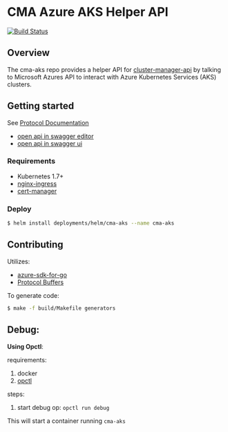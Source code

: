 # CMA Azure AKS Helper API
[![Build Status](https://jenkins.cnct.io/buildStatus/icon?job=cma-aks/master)](https://jenkins.cnct.io/job/cma-aks/job/master/)

## Overview

The cma-aks repo provides a helper API for [cluster-manager-api](https://github.com/samsung-cnct/cluster-manager-api) by talking to Microsoft Azures API to interact with Azure Kubernetes Services (AKS) clusters.

## Getting started

See [Protocol Documentation](https://github.com/samsung-cnct/cma-aks/blob/master/docs/api-generated/api.md)
- [open api in swagger editor](https://editor.swagger.io/?url=https://raw.githubusercontent.com/samsung-cnct/cma-aks/master/assets/generated/swagger/api.swagger.json)
- [open api in swagger ui](http://petstore.swagger.io/?url=https://raw.githubusercontent.com/samsung-cnct/cma-aks/master/assets/generated/swagger/api.swagger.json)


### Requirements
- Kubernetes 1.7+
- [nginx-ingress](https://github.com/helm/charts/tree/master/stable/nginx-ingress)
- [cert-manager](https://github.com/helm/charts/tree/master/stable/cert-manager)

### Deploy
```bash
$ helm install deployments/helm/cma-aks --name cma-aks
```

## Contributing
Utilizes:
- [azure-sdk-for-go](https://github.com/Azure/azure-sdk-for-go)
- [Protocol Buffers](https://developers.google.com/protocol-buffers/)

To generate code:
```bash
$ make -f build/Makefile generators
```

## Debug:

**Using Opctl**:

requirements:
1. docker
2. [opctl](https://opctl.io/docs/getting-started/opctl.html#installation)

steps:
1. start debug op: `opctl run debug`

This will start a container running `cma-aks`
